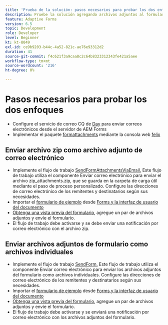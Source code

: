 ```yaml
---
title: 'Prueba de la solución: pasos necesarios para probar los dos enfoques'
description: Pruebe la solución agregando archivos adjuntos al formulario y almacene en déclencheur el flujo de trabajo para enviar el correo electrónico.
feature: Adaptive Forms
version: 6.5
topic: Development
role: Developer
level: Beginner
kt: kt-8049
exl-id: ce9b9203-b44c-4a52-821c-ae76e93312d2
duration: 41
source-git-commit: f4c621f3a9caa8c2c64b8323312343fe421a5aee
workflow-type: tm+mt
source-wordcount: '216'
ht-degree: 0%

---
```


# Pasos necesarios para probar los dos enfoques

* Configure el servicio de correo CQ de [Day](https://experienceleague.adobe.com/docs/experience-manager-65/administering/operations/notification.html?lang=en#configuring-the-mail-service) para enviar correos electrónicos desde el servidor de AEM Forms
* Implementar el paquete [formattachments](assets/formattachments.formattachments.core-1.0-SNAPSHOT.jar) mediante la consola web [felix](http://localhost:4502/system/console/bundles)

## Enviar archivo zip como archivo adjunto de correo electrónico



* Implemente el flujo de trabajo [SendFormAttachmentsViaEmail.](assets/zipped-form-attachments-model.zip) Este flujo de trabajo utiliza el componente Enviar correo electrónico para enviar el archivo zip_attachments.zip, que se guarda en la carpeta de carga útil mediante el paso de proceso personalizado. Configure las direcciones de correo electrónico de los remitentes y destinatarios según sus necesidades.
* Importar el [formulario de ejemplo](assets/zip-form-attachments-form.zip) desde [Forms y la interfaz de usuario del documento](http://localhost:4502/aem/forms.html/content/dam/formsanddocuments)
* [Obtenga una vista previa del formulario](http://localhost:4502/content/dam/formsanddocuments/zippformattachments/jcr:content?wcmmode=disabled), agregue un par de archivos adjuntos y envíe el formulario.
* El flujo de trabajo debe activarse y se debe enviar una notificación por correo electrónico con el archivo zip.

## Enviar archivos adjuntos de formulario como archivos individuales

* Implemente el flujo de trabajo [SendForm.](assets/send-form-attachments-model.zip) Este flujo de trabajo utiliza el componente Enviar correo electrónico para enviar los archivos adjuntos del formulario como archivos individuales. Configure las direcciones de correo electrónico de los remitentes y destinatarios según sus necesidades.
* Importar el [formulario de ejemplo](assets/send-list-attachments-form.zip) desde [Forms y la interfaz de usuario del documento](http://localhost:4502/aem/forms.html/content/dam/formsanddocuments)
* [Obtenga una vista previa del formulario](http://localhost:4502/content/dam/formsanddocuments/sendlistofattachments/jcr:content?wcmmode=disabled), agregue un par de archivos adjuntos y envíe el formulario.
* El flujo de trabajo debe activarse y se enviará una notificación por correo electrónico con los archivos adjuntos del formulario.
